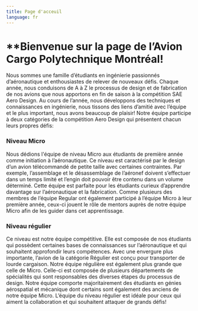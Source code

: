 ```yaml
---
title: Page d'acceuil
language: fr
---
```

# **Bienvenue sur la page de l’**Avion Cargo Polytechnique Montréal**!

Nous sommes une famille d’étudiants en ingénierie passionnés d’aéronautique et enthousiastes de relever de nouveaux défis. Chaque année, nous conduisons de A à Z le processus de design et de fabrication de nos avions que nous apportons en fin de saison à la compétition SAE Aero Design. Au cours de l’année, nous développons des techniques et connaissances en ingénierie, nous tissons des liens d’amitié avec l’équipe et le plus important, nous avons beaucoup de plaisir! Notre équipe participe à deux catégories de la compétition Aero Design qui présentent chacun leurs propres défis: 

### Niveau Micro

Nous dédions l'équipe de niveau Micro aux étudiants de première année comme initiation à l’aéronautique. Ce niveau est caractérisé par le design d’un avion télécommandé de petite taille avec certaines contraintes. Par exemple, l’assemblage et le désassemblage de l’aéronef doivent s’effectuer dans un temps limité et l’engin doit pouvoir être contenu dans un volume déterminé. Cette équipe est parfaite pour les étudiants curieux d’apprendre davantage sur l’aéronautique et la fabrication. Comme plusieurs des membres de l’équipe Regular ont également participé à l’équipe Micro à leur première année, ceux-ci jouent le rôle de mentors auprès de notre équipe Micro afin de les guider dans cet apprentissage. 

### Niveau régulier

Ce niveau est notre équipe compétitive. Elle est composée de nos étudiants qui possèdent certaines bases de connaissances sur l’aéronautique et qui souhaitent approfondir leurs compétences. Avec une envergure plus importante, l’avion de la catégorie Régulier est conçu pour transporter de lourde cargaison. Notre équipe régulière est également plus grande que celle de Micro. Celle-ci est composée de plusieurs départements de spécialités qui sont responsables des diverses étapes du processus de design. Notre équipe comporte majoritairement des étudiants en génies aérospatial et mécanique dont certains sont également des anciens de notre équipe Micro. L’équipe du niveau régulier est idéale pour ceux qui aiment la collaboration et qui souhaitent attaquer de grands défis!
